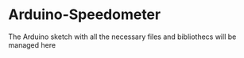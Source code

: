 # Arduino-Speedometer
The Arduino sketch with all the necessary files and bibliothecs will be managed here
